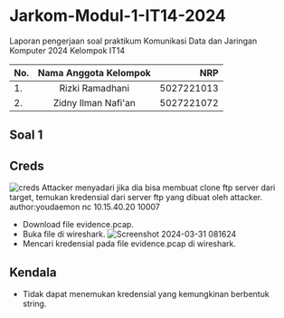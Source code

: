 # Jarkom-Modul-1-IT14-2024

Laporan pengerjaan soal praktikum Komunikasi Data dan Jaringan Komputer 2024 Kelompok IT14

| No. | Nama Anggota Kelompok | NRP |
| :---         |     :---:      |          ---: |
| 1.   | Rizki Ramadhani     | 5027221013    |
| 2.   | Zidny Ilman Nafi'an       | 5027221072      |

## Soal 1
## Creds

![creds](https://github.com/rzkrmdhn/Jarkom-Modul-1-IT14-2024/assets/165869643/88f051c3-415d-4076-b3ff-13a2ee3f8e28)
Attacker menyadari jika dia bisa membuat clone ftp server dari target, temukan kredensial dari server ftp yang dibuat oleh attacker.
author:youdaemon
nc 10.15.40.20 10007
- Download file evidence.pcap.
- Buka file di wireshark.
![Screenshot 2024-03-31 081624](https://github.com/rzkrmdhn/Jarkom-Modul-1-IT14-2024/assets/165869643/1addb43b-cfe4-4b85-8af7-a5cbfc955ec6)
- Mencari kredensial pada file evidence.pcap di wireshark.
## Kendala
- Tidak dapat menemukan kredensial yang kemungkinan berbentuk string.
